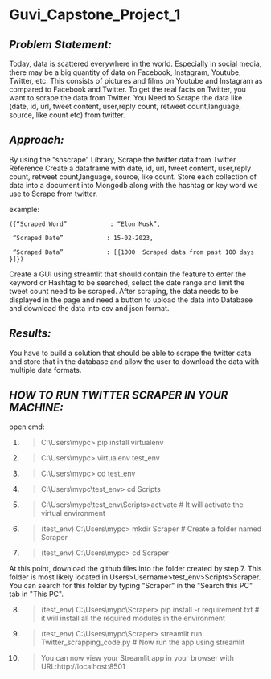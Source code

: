 # Guvi_Capstone_Project_1

## **_Problem Statement:_**

Today, data is scattered everywhere in the world. Especially in social media, there may be a big quantity of data on Facebook, Instagram, Youtube, Twitter, etc. This consists of pictures and films on Youtube and Instagram as compared to Facebook and Twitter. To get the real facts on Twitter, you want to scrape the data from Twitter. You Need to Scrape the data like (date, id, url, tweet content, user,reply count, retweet count,language, source, like count etc) from twitter.

## **_Approach:_**

By using the “snscrape” Library, Scrape the twitter data from Twitter Reference
Create a dataframe with date, id, url, tweet content, user,reply count, retweet count,language, source, like count.
Store each collection of data into a document into Mongodb along with the hashtag or key word we use to  Scrape from twitter. 

example:

    ({“Scraped Word”            : “Elon Musk”,

     “Scraped Date”            : 15-02-2023,
     
     “Scraped Data”            : [{1000  Scraped data from past 100 days }]})

Create a GUI using streamlit that should contain the feature to enter the keyword or Hashtag to be searched, select the date range and limit the tweet count need to be scraped. After scraping, the data needs to be displayed in the page and need a button to upload the data into Database and download the data into csv and json format.

## **_Results:_**

You have to build a solution that should be able to scrape the twitter data and store that in the database and allow the user to download the data with multiple data formats.






## **_HOW TO RUN TWITTER SCRAPER IN YOUR MACHINE:_**
open cmd:
1. > C:\Users\mypc> pip install virtualenv 
2. > C:\Users\mypc> virtualenv test_env
3. > C:\Users\mypc> cd test_env
4. > C:\Users\mypc\test_env> cd Scripts
5. > C:\Users\mypc\test_env\Scripts>activate           # It will activate the virtual environment
6. > (test_env)  C:\Users\mypc\> mkdir Scraper         # Create a folder named Scraper
7. > (test_env)  C:\Users\mypc\> cd Scraper

At this point, download the github files into the folder created by step 7.
This folder is most likely located in Users>Username>test_env>Scripts>Scraper.
You can search for this folder by typing "Scraper" in the "Search this PC" tab in "This PC".

8. > (test_env)  C:\Users\mypc\Scraper> pip install -r requirement.txt              # it will install all the required modules in the environment
9. > (test_env)  C:\Users\mypc\Scraper> streamlit run Twitter_scrapping_code.py     # Now run the app using streamlit
10. > You can now view your Streamlit app in your browser with URL:http://localhost:8501
